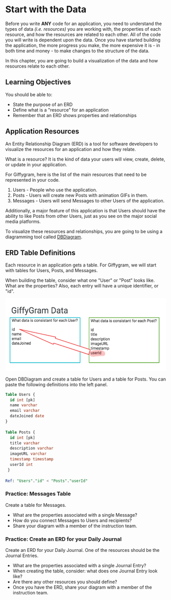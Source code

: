 # Start with the Data

Before you write **ANY** code for an application, you need to understand the types of data _(i.e. resources)_ you are working with, the properties of each resource, and how the resources are related to each other. All of the code you will write is dependent upon the data. Once you have started building the application, the more progress you make, the more expensive it is - in both time and money - to make changes to the structure of the data.

In this chapter, you are going to build a visualization of the data and how resources relate to each other.

## Learning Objectives
You should be able to:
* State the purpose of an ERD
* Define what is a "resource" for an application
* Remember that an ERD shows properties and relationships

## Application Resources

An Entity Relationship Diagram (ERD) is a tool for software developers to visualize the resources for an application and how they relate.

What is a resource? It is the kind of data your users will view, create, delete, or update in your application.

For Giffygram, here is the list of the main resources that need to be represented in your code.

1. Users - People who use the application.
1. Posts - Users will create new Posts with animation GIFs in them.
1. Messages - Users will send Messages to other Users of the application.

Additionally, a major feature of this application is that Users should have the ability to like Posts from other Users, just as you see on the major social media platforms.

To visualize these resources and relationships, you are going to be using a diagramming tool called [DBDiagram](https://dbdiagram.io/).

## ERD Table Definitions

Each resource in an application gets a table. For Giffygram, we will start with tables for Users, Posts, and Messages.

When building the table, consider what one "User" or "Post" looks like. What are the properties? Also, each entry will have a unique identifier, or "id".

![User and Post visual](./images/47-Resource.png)

Open DBDiagram and create a table for Users and a table for Posts. You can paste the following definitions into the left panel.

```ddl
Table Users {
  id int [pk]
  name varchar
  email varchar
  dateJoined date
}

Table Posts {
  id int [pk]
  title varchar
  description varchar
  imageURL varchar
  timestamp timestamp
  userId int
 }

Ref: "Users"."id" < "Posts"."userId"

```

 ### Practice: Messages Table
 Create a table for Messages.
 * What are the properties associated with a single Message?
 * How do you connect Messages to Users and recipients?
 * Share your diagram with a member of the instruction team.

 ### Practice: Create an ERD for your Daily Journal
 Create an ERD for your Daily Journal. One of the resources should be the Journal Entries.
 * What are the properties associated with a single Journal Entry?
 * When creating the table, consider: what does one Journal Entry look like?
 * Are there any other resources you should define?
 * Once you have the ERD, share your diagram with a member of the instruction team.
